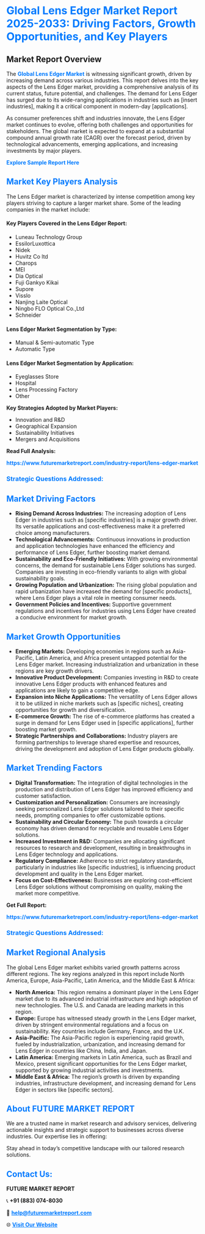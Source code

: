 <h1 style="color: #007BFF;">Global Lens Edger Market Report 2025-2033: Driving Factors, Growth Opportunities, and Key Players</h1>

<section id="overview">
<h2>Market Report Overview</h2>
<p>The <a href="https://www.futuremarketreport.com/industry-report/lens-edger-market" style="color: #007BFF; text-decoration: none;"><strong>Global Lens Edger Market</strong></a> is witnessing significant growth, driven by increasing demand across various industries. This report delves into the key aspects of the Lens Edger market, providing a comprehensive analysis of its current status, future potential, and challenges. The demand for Lens Edger has surged due to its wide-ranging applications in industries such as [insert industries], making it a critical component in modern-day [applications].</p>
<p>As consumer preferences shift and industries innovate, the Lens Edger market continues to evolve, offering both challenges and opportunities for stakeholders. The global market is expected to expand at a substantial compound annual growth rate (CAGR) over the forecast period, driven by technological advancements, emerging applications, and increasing investments by major players.</p>
</section>

<section id="overview">
<p><a href="https://www.futuremarketreport.com/request-sample/reportId=27647" style="color: #007BFF; text-decoration: none;"><strong>Explore Sample Report Here</strong></a></p>
</section>

<section id="key-players">
<h2 style="color: #007BFF;">Market Key Players Analysis</h2>
<p>The Lens Edger market is characterized by intense competition among key players striving to capture a larger market share. Some of the leading companies in the market include:</p>
<h4>Key Players Covered in the Lens Edger Report:</h4>
<ul><li>Luneau Technology Group</li><li>EssilorLuxottica</li><li>Nidek</li><li>Huvitz Co ltd</li><li>Charops</li><li>MEI</li><li>Dia Optical</li><li>Fuji Gankyo Kikai</li><li>Supore</li><li>Visslo</li><li>Nanjing Laite Optical</li><li>Ningbo FLO Optical Co.,Ltd</li><li>Schneider</li></ul>
<h4>Lens Edger Market Segmentation by Type:</h4>
<ul><li>Manual &amp; Semi-automatic Type</li><li>Automatic Type</li></ul>

<h4>Lens Edger Market Segmentation by Application:</h4>
<ul><li>Eyeglasses Store</li><li>Hospital</li><li>Lens Processing Factory</li><li>Other</li></ul>
<p><strong>Key Strategies Adopted by Market Players:</strong></p>
<ul>
<li>Innovation and R&D</li>
<li>Geographical Expansion</li>
<li>Sustainability Initiatives</li>
<li>Mergers and Acquisitions</li>
</ul>
</section>

<section>
<p><strong>Read Full Analysis: </strong></p><a href="https://www.futuremarketreport.com/industry-report/lens-edger-market" style="color: #007BFF; text-decoration: none;"><strong>https://www.futuremarketreport.com/industry-report/lens-edger-market</strong></a>
<h3 style="color: #007BFF;">Strategic Questions Addressed:</h3>
</section>

<section id="driving-factors">
<h2 style="color: #007BFF;">Market Driving Factors</h2>
<ul>
<li><strong>Rising Demand Across Industries:</strong> The increasing adoption of Lens Edger in industries such as [specific industries] is a major growth driver. Its versatile applications and cost-effectiveness make it a preferred choice among manufacturers.</li>
<li><strong>Technological Advancements:</strong> Continuous innovations in production and application technologies have enhanced the efficiency and performance of Lens Edger, further boosting market demand.</li>
<li><strong>Sustainability and Eco-Friendly Initiatives:</strong> With growing environmental concerns, the demand for sustainable Lens Edger solutions has surged. Companies are investing in eco-friendly variants to align with global sustainability goals.</li>
<li><strong>Growing Population and Urbanization:</strong> The rising global population and rapid urbanization have increased the demand for [specific products], where Lens Edger plays a vital role in meeting consumer needs.</li>
<li><strong>Government Policies and Incentives:</strong> Supportive government regulations and incentives for industries using Lens Edger have created a conducive environment for market growth.</li>
</ul>
</section>

<section id="growth-opportunities">
<h2 style="color: #007BFF;">Market Growth Opportunities</h2>
<ul>
<li><strong>Emerging Markets:</strong> Developing economies in regions such as Asia-Pacific, Latin America, and Africa present untapped potential for the Lens Edger market. Increasing industrialization and urbanization in these regions are key growth drivers.</li>
<li><strong>Innovative Product Development:</strong> Companies investing in R&D to create innovative Lens Edger products with enhanced features and applications are likely to gain a competitive edge.</li>
<li><strong>Expansion into Niche Applications:</strong> The versatility of Lens Edger allows it to be utilized in niche markets such as [specific niches], creating opportunities for growth and diversification.</li>
<li><strong>E-commerce Growth:</strong> The rise of e-commerce platforms has created a surge in demand for Lens Edger used in [specific applications], further boosting market growth.</li>
<li><strong>Strategic Partnerships and Collaborations:</strong> Industry players are forming partnerships to leverage shared expertise and resources, driving the development and adoption of Lens Edger products globally.</li>
</ul>
</section>

<section id="trending-factors">
<h2 style="color: #007BFF;">Market Trending Factors</h2>
<ul>
<li><strong>Digital Transformation:</strong> The integration of digital technologies in the production and distribution of Lens Edger has improved efficiency and customer satisfaction.</li>
<li><strong>Customization and Personalization:</strong> Consumers are increasingly seeking personalized Lens Edger solutions tailored to their specific needs, prompting companies to offer customizable options.</li>
<li><strong>Sustainability and Circular Economy:</strong> The push towards a circular economy has driven demand for recyclable and reusable Lens Edger solutions.</li>
<li><strong>Increased Investment in R&D:</strong> Companies are allocating significant resources to research and development, resulting in breakthroughs in Lens Edger technology and applications.</li>
<li><strong>Regulatory Compliance:</strong> Adherence to strict regulatory standards, particularly in industries like [specific industries], is influencing product development and quality in the Lens Edger market.</li>
<li><strong>Focus on Cost-Effectiveness:</strong> Businesses are exploring cost-efficient Lens Edger solutions without compromising on quality, making the market more competitive.</li>
</ul>
</section>

<section>
<p><strong>Get Full Report: </strong></p><a href="https://www.futuremarketreport.com/industry-report/lens-edger-market" style="color: #007BFF; text-decoration: none;"><strong>https://www.futuremarketreport.com/industry-report/lens-edger-market</strong></a>
<h3 style="color: #007BFF;">Strategic Questions Addressed:</h3>
</section>


<section id="regional-analysis">
<h2 style="color: #007BFF;">Market Regional Analysis</h2>
<p>The global Lens Edger market exhibits varied growth patterns across different regions. The key regions analyzed in this report include North America, Europe, Asia-Pacific, Latin America, and the Middle East & Africa:</p>
<ul>
<li><strong>North America:</strong> This region remains a dominant player in the Lens Edger market due to its advanced industrial infrastructure and high adoption of new technologies. The U.S. and Canada are leading markets in this region.</li>
<li><strong>Europe:</strong> Europe has witnessed steady growth in the Lens Edger market, driven by stringent environmental regulations and a focus on sustainability. Key countries include Germany, France, and the U.K.</li>
<li><strong>Asia-Pacific:</strong> The Asia-Pacific region is experiencing rapid growth, fueled by industrialization, urbanization, and increasing demand for Lens Edger in countries like China, India, and Japan.</li>
<li><strong>Latin America:</strong> Emerging markets in Latin America, such as Brazil and Mexico, present significant opportunities for the Lens Edger market, supported by growing industrial activities and investments.</li>
<li><strong>Middle East & Africa:</strong> The region’s growth is driven by expanding industries, infrastructure development, and increasing demand for Lens Edger in sectors like [specific sectors].</li>
</ul>
</section>

<footer>
<h2 style="color: #007BFF;">About FUTURE MARKET REPORT</h2>
<p>We are a trusted name in market research and advisory services, delivering actionable insights and strategic support to businesses across diverse industries. Our expertise lies in offering:</p>

<p>Stay ahead in today’s competitive landscape with our tailored research solutions.</p>

<h2 style="color: #007BFF;">Contact Us:</h2>
<p><strong>FUTURE MARKET REPORT</strong></p>
<p>📞 <strong>+91 (883) 074-8030</strong></p>
<p>📧 <strong><a href="mailto:help@futuremarketreport.com" style="color: #007BFF;">help@futuremarketreport.com</a></strong></p>
<p>🌐 <strong><a href="https://www.futuremarketreport.com/" style="color: #007BFF;">Visit Our Website</a></strong></p>
</footer>